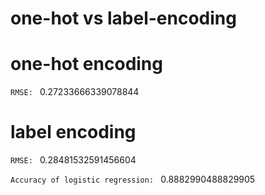# one-hot vs label-encoding

# one-hot encoding


`RMSE: ` 0.27233666339078844

# label encoding

`RMSE: ` 0.28481532591456604

`Accuracy of logistic regression: ` 0.8882990488829905






